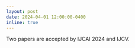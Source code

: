 ```yaml
---
layout: post
date: 2024-04-01 12:00:00-0400
inline: true
---
```


Two papers are accepted by IJCAI 2024 and IJCV.
